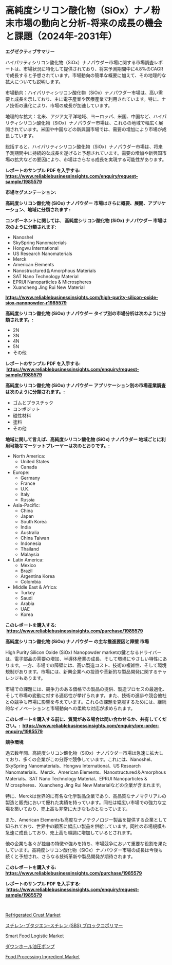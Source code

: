 <p><h1>高純度シリコン酸化物（SiOx）ナノ粉末市場の動向と分析-将来の成長の機会と課題（2024年-2031年）</h1></p><p><strong>エグゼクティブサマリー</strong></p>
<p><p>ハイパリティシリコン酸化物（SiOx）ナノパウダー市場に関する市場調査レポートは、市場状況に特化して提供されており、将来予測期間中に4.8%のCAGRで成長すると予想されています。市場動向の簡単な概要に加えて、その地理的な拡大についても説明します。</p><p>市場動向：ハイパリティシリコン酸化物（SiOx）ナノパウダー市場は、高い需要と成長を示しており、主に電子産業や医療産業で利用されています。特に、ナノ技術の進化により、市場の成長が加速しています。</p><p>地理的な拡大：北米、アジア太平洋地域、ヨーロッパ、米国、中国など、ハイパリティシリコン酸化物（SiOx）ナノパウダー市場は、これらの地域で幅広く展開されています。米国や中国などの新興国市場では、需要の増加により市場が成長しています。</p><p>総括すると、ハイパリティシリコン酸化物（SiOx）ナノパウダー市場は、将来予測期間中に持続的な成長を遂げると予想されています。需要の増加や新興国市場の拡大などの要因により、市場はさらなる成長を実現する可能性があります。</p></p>
<p><strong>レポートのサンプル PDF を入手する: <a href="https://www.reliablebusinessinsights.com/enquiry/request-sample/1985579">https://www.reliablebusinessinsights.com/enquiry/request-sample/1985579</a></strong></p>
<p><strong>市場セグメンテーション:</strong></p>
<p><strong> 高純度シリコン酸化物 (SiOx) ナノパウダー 市場はさらに概要、展開、アプリケーション、地域に分類されます :</strong></p>
<p><strong>コンポーネントに関しては、 高純度シリコン酸化物 (SiOx) ナノパウダー 市場は次のように分類されます: &nbsp;</strong></p>
<p><ul><li>Nanoshel</li><li>SkySpring Nanomaterials</li><li>Hongwu International</li><li>US Research Nanomaterials</li><li>Merck</li><li>American Elements</li><li>Nanostructured＆Amorphous Materials</li><li>SAT Nano Technology Material</li><li>EPRUI Nanoparticles & Microspheres</li><li>Xuancheng Jing Rui New Material</li></ul></p>
<p><strong><a href="https://www.reliablebusinessinsights.com/high-purity-silicon-oxide-siox-nanopowder-r1985579">https://www.reliablebusinessinsights.com/high-purity-silicon-oxide-siox-nanopowder-r1985579</a></strong></p>
<p><strong> 高純度シリコン酸化物 (SiOx) ナノパウダー タイプ別の市場分析は次のように分類されます。:</strong></p>
<p><ul><li>2N</li><li>3N</li><li>4N</li><li>5N</li><li>その他</li></ul></p>
<p><strong>レポートのサンプル PDF を入手する: &nbsp;<a href="https://www.reliablebusinessinsights.com/enquiry/request-sample/1985579">https://www.reliablebusinessinsights.com/enquiry/request-sample/1985579</a></strong></p>
<p><strong> 高純度シリコン酸化物 (SiOx) ナノパウダー アプリケーション別の市場産業調査は次のように分類されます。:</strong></p>
<p><ul><li>ゴムとプラスチック</li><li>コンポジット</li><li>磁性材料</li><li>塗料</li><li>その他</li></ul></p>
<p><strong>地域に関して言えば、高純度シリコン酸化物 (SiOx) ナノパウダー 地域ごとに利用可能なマーケットプレーヤーは次のとおりです。:</strong></p>
<p><ul>
    <li>
        North America:
        <ul>
            <li>United States</li>
            <li>Canada</li>
        </ul>
    </li>
    <li>
        Europe:
        <ul>
            <li>Germany</li>
            <li>France</li>
            <li>U.K.</li>
            <li>Italy</li>
            <li>Russia</li>
        </ul>
    </li>
    <li>
        Asia-Pacific:
        <ul>
            <li>China</li>
            <li>Japan</li>
            <li>South Korea</li>
            <li>India</li>
            <li>Australia</li>
            <li>China Taiwan</li>
            <li>Indonesia</li>
            <li>Thailand</li>
            <li>Malaysia</li>
        </ul>
    </li>
    <li>
        Latin America:
        <ul>
            <li>Mexico</li>
            <li>Brazil</li>
            <li>Argentina Korea</li>
            <li>Colombia</li>
        </ul>
    </li>
    <li>
        Middle East & Africa:
        <ul>
            <li>Turkey</li>
            <li>Saudi</li>
            <li>Arabia</li>
            <li>UAE</li>
            <li>Korea</li>
        </ul>
    </li>
    </ul></p>
<p><strong>このレポートを購入する: &nbsp;<a href="https://www.reliablebusinessinsights.com/purchase/1985579">https://www.reliablebusinessinsights.com/purchase/1985579</a></strong></p>
<p><strong>高純度シリコン酸化物 (SiOx) ナノパウダー の主な推進要因と障壁 市場</strong></p>
<p><p>High Purity Silicon Oxide (SiOx) Nanopowder marketの鍵となるドライバーは、電子部品の需要の増加、半導体産業の成長、そして環境にやさしい特性にあります。一方、市場での障壁には、高い製造コスト、技術の複雑性、そして環境規制があります。市場には、新興企業への投資や革新的な製品開発に関するチャレンジもあります。</p><p>市場での課題には、競争力のある価格での製品の提供、製造プロセスの最適化、そして市場の変動に対する適応性が挙げられます。また、技術の進歩や競合他社との競争も市場に影響を与えています。これらの課題を克服するためには、継続的なイノベーションと市場動向への柔軟な対応が求められます。</p></p>
<p><strong>このレポートを購入する前に、質問がある場合は問い合わせるか、共有してください。:&nbsp; <a href="https://www.reliablebusinessinsights.com/enquiry/pre-order-enquiry/1985579">https://www.reliablebusinessinsights.com/enquiry/pre-order-enquiry/1985579</a></strong></p>
<p><strong>競争環境</strong></p>
<p><p>過去数年間、高純度シリコン酸化物（SiOx）ナノパウダー市場は急速に拡大しており、多くの企業がこの分野で競争しています。これには、Nanoshel、SkySpring Nanomaterials、Hongwu International、US Research Nanomaterials、Merck、American Elements、Nanostructured＆Amorphous Materials、SAT Nano Technology Material、EPRUI Nanoparticles & Microspheres、Xuancheng Jing Rui New Materialなどの企業が含まれます。</p><p>特に、Merckは世界的に有名な化学製品企業であり、高品質なナノマテリアルの製造と販売において優れた実績を持っています。同社は幅広い市場での強力な立場を築いており、売上高も非常に大きなものとなっています。</p><p>また、American Elementsも高度なナノテクノロジー製品を提供する企業として知られており、世界中の顧客に幅広い製品を供給しています。同社の市場規模も急速に成長しており、売上高も順調に増加しているとされます。</p><p>他の企業も各々が独自の特徴や強みを持ち、市場競争において重要な役割を果たしています。高純度シリコン酸化物（SiOx）ナノパウダー市場の成長は今後も続くと予想され、さらなる技術革新や製品開発が期待されます。</p></p>
<p><strong>このレポートを購入する: &nbsp; <a href="https://www.reliablebusinessinsights.com/purchase/1985579">https://www.reliablebusinessinsights.com/purchase/1985579</a></strong></p>
<p><strong>レポートのサンプル PDF を入手する: &nbsp;<a href="https://www.reliablebusinessinsights.com/enquiry/request-sample/1985579">https://www.reliablebusinessinsights.com/enquiry/request-sample/1985579</a></strong><strong></strong></p>
<p>&nbsp;</p>
<p><p><a href="https://issuu.com/reportprime-2/docs/refrigerated-crust-market-size-2030.pptx">Refrigerated Crust Market</a></p><p><a href="https://github.com/schmahlson/Market-Research-Report-List-2/blob/main/6071574117637.md">スチレン-ブタジエン-スチレン (SBS) ブロックコポリマー</a></p><p><a href="https://github.com/sarohimweaach77/Market-Research-Report-List-1/blob/main/smart-food-logistic-market.md">Smart Food Logistic Market</a></p><p><a href="https://github.com/TerrellConn/Market-Research-Report-List-1/blob/main/5585243117638.md">ダウンホール油圧ポンプ</a></p><p><a href="https://issuu.com/reportprime-2/docs/food-processing-ingredient-market-size-2030.pptx">Food Processing Ingredient Market</a></p></p>